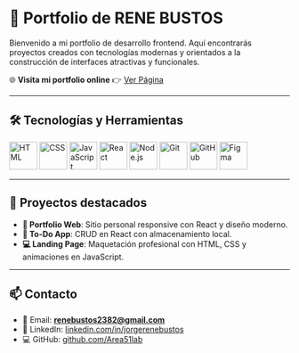 # 🚀 Portfolio de RENE BUSTOS  

Bienvenido a mi portfolio de desarrollo frontend. Aquí encontrarás proyectos creados con tecnologías modernas y orientados a la construcción de interfaces atractivas y funcionales.  

🌐 **Visita mi portfolio online** 👉 [Ver Página](https://Area51lab.github.io/portfolio/)  

---

## 🛠️ Tecnologías y Herramientas  

<p align="left">
  <img src="https://cdn.jsdelivr.net/gh/devicons/devicon/icons/html5/html5-original.svg" alt="HTML" width="50" height="50"/>
  <img src="https://cdn.jsdelivr.net/gh/devicons/devicon/icons/css3/css3-original.svg" alt="CSS" width="50" height="50"/>
  <img src="https://cdn.jsdelivr.net/gh/devicons/devicon/icons/javascript/javascript-original.svg" alt="JavaScript" width="50" height="50"/>
  <img src="https://cdn.jsdelivr.net/gh/devicons/devicon/icons/react/react-original.svg" alt="React" width="50" height="50"/>
  <img src="https://cdn.jsdelivr.net/gh/devicons/devicon/icons/nodejs/nodejs-original.svg" alt="Node.js" width="50" height="50"/>
  <img src="https://cdn.jsdelivr.net/gh/devicons/devicon/icons/git/git-original.svg" alt="Git" width="50" height="50"/>
  <img src="https://cdn.jsdelivr.net/gh/devicons/devicon/icons/github/github-original.svg" alt="GitHub" width="50" height="50"/>
  <img src="https://cdn.jsdelivr.net/gh/devicons/devicon/icons/figma/figma-original.svg" alt="Figma" width="50" height="50"/>
</p>

---

## 📂 Proyectos destacados  

- **🌟 Portfolio Web**: Sitio personal responsive con React y diseño moderno.  
- **📝 To-Do App**: CRUD en React con almacenamiento local.  
- **💻 Landing Page**: Maquetación profesional con HTML, CSS y animaciones en JavaScript.  

---

## 📫 Contacto  

- 📧 Email: **renebustos2382@gmail.com**  
- 🔗 LinkedIn: [linkedin.com/in/jorgerenebustos](https://www.linkedin.com/in/jorgerenebustos/)  
- 💻 GitHub: [github.com/Area51lab](https://github.com/Area51lab)  
